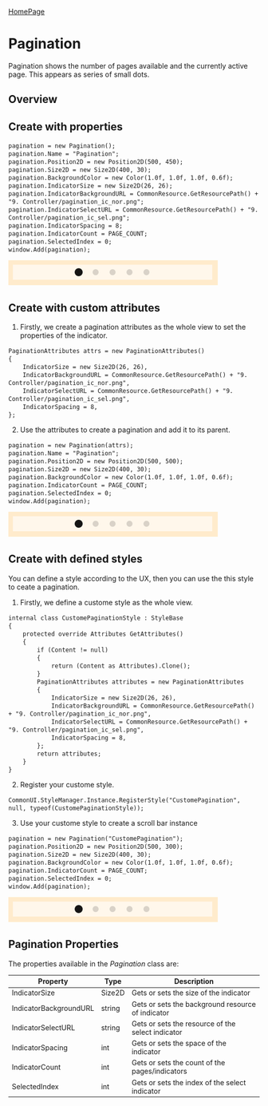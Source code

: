 [HomePage](./Guide.md)<br>

# Pagination
Pagination shows the number of pages available and the currently active page. This appears as series of small dots.

## Overview

## Create with properties

~~~{.cs}
pagination = new Pagination();
pagination.Name = "Pagination";
pagination.Position2D = new Position2D(500, 450);
pagination.Size2D = new Size2D(400, 30);
pagination.BackgroundColor = new Color(1.0f, 1.0f, 1.0f, 0.6f);
pagination.IndicatorSize = new Size2D(26, 26);
pagination.IndicatorBackgroundURL = CommonResource.GetResourcePath() + "9. Controller/pagination_ic_nor.png";
pagination.IndicatorSelectURL = CommonResource.GetResourcePath() + "9. Controller/pagination_ic_sel.png";
pagination.IndicatorSpacing = 8;
pagination.IndicatorCount = PAGE_COUNT;
pagination.SelectedIndex = 0;
window.Add(pagination);
~~~
![CreateWithProperties](../../assets/images/components/pagination_properties.PNG)

## Create with custom attributes
1. Firstly, we create a pagination attributes as the whole view to set the properties of the indicator.

~~~{.cs}
PaginationAttributes attrs = new PaginationAttributes()
{
    IndicatorSize = new Size2D(26, 26),
    IndicatorBackgroundURL = CommonResource.GetResourcePath() + "9. Controller/pagination_ic_nor.png",
    IndicatorSelectURL = CommonResource.GetResourcePath() + "9. Controller/pagination_ic_sel.png",
    IndicatorSpacing = 8,
};
~~~

2. Use the attributes to create a pagination and add it to its parent.

~~~{.cs}
pagination = new Pagination(attrs);
pagination.Name = "Pagination";
pagination.Position2D = new Position2D(500, 500);
pagination.Size2D = new Size2D(400, 30);
pagination.BackgroundColor = new Color(1.0f, 1.0f, 1.0f, 0.6f);
pagination.IndicatorCount = PAGE_COUNT;
pagination.SelectedIndex = 0;
window.Add(pagination);
~~~
![CreateWithAttributes](../../assets/images/components/pagination_attr.PNG)
## Create with defined styles
You can define a style according to the UX, then you can use the this style to ceate a pagination.

1. Firstly, we define a custome style as the whole view.
~~~{.cs}
internal class CustomePaginationStyle : StyleBase
{
    protected override Attributes GetAttributes()
    {
        if (Content != null)
        {
            return (Content as Attributes).Clone();
        }
        PaginationAttributes attributes = new PaginationAttributes
        {
            IndicatorSize = new Size2D(26, 26),
            IndicatorBackgroundURL = CommonResource.GetResourcePath() + "9. Controller/pagination_ic_nor.png",
            IndicatorSelectURL = CommonResource.GetResourcePath() + "9. Controller/pagination_ic_sel.png",
            IndicatorSpacing = 8,
        };
        return attributes;
    }
}
~~~

2. Register your custome style.

~~~{.cs}
CommonUI.StyleManager.Instance.RegisterStyle("CustomePagination", null, typeof(CustomePaginationStyle));
~~~

3. Use your custome style to create a scroll bar instance
~~~{.cs}
pagination = new Pagination("CustomePagination");
pagination.Position2D = new Position2D(500, 300);
pagination.Size2D = new Size2D(400, 30);
pagination.BackgroundColor = new Color(1.0f, 1.0f, 1.0f, 0.6f);
pagination.IndicatorCount = PAGE_COUNT;
pagination.SelectedIndex = 0;
window.Add(pagination);
~~~
![CreateWithStyle](../../assets/images/components/pagination_style.PNG)

## Pagination Properties

The properties available in the *Pagination* class are:

| Property  | Type | Description
| ------------ | ------------ | ------------ |
| IndicatorSize | Size2D | Gets or sets the size of the indicator |
| IndicatorBackgroundURL | string | Gets or sets the background resource of indicator |
| IndicatorSelectURL | string | Gets or sets the resource of the select indicator |
| IndicatorSpacing | int | Gets or sets the space of the indicator |
| IndicatorCount | int | Gets or sets the count of the pages/indicators |
| SelectedIndex | int | Gets or sets the index of the select indicator |

